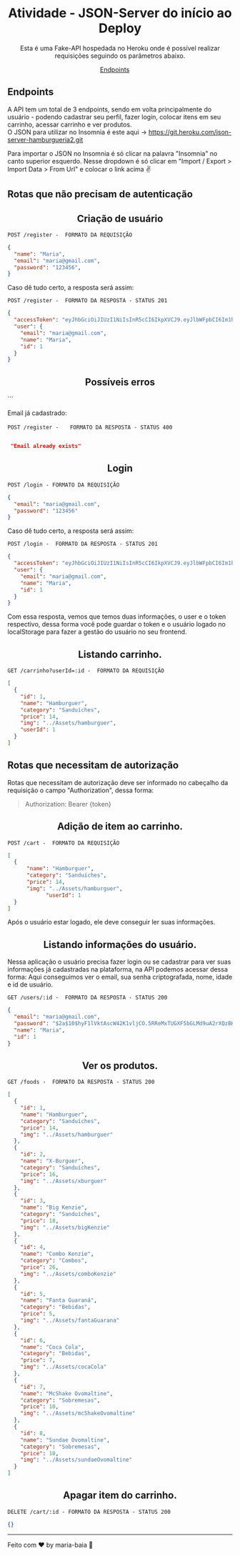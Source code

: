 <h1 align="center">
  Atividade - JSON-Server do início ao Deploy
</h1>

<p align = "center">
Esta é uma Fake-API hospedada no Heroku onde é possível realizar requisições seguindo os parâmetros abaixo.
</p>

<p align="center">
  <a href="#endpoints">Endpoints</a>&nbsp;&nbsp;&nbsp;&nbsp;&nbsp;&nbsp;
</p>


## **Endpoints**

A API tem um total de 3 endpoints, sendo em volta principalmente do usuário - podendo cadastrar seu perfil, fazer login, colocar itens em seu carrinho, acessar carrinho e ver produtos. <br/>
O JSON para utilizar no Insomnia é este aqui -> https://git.heroku.com/json-server-hamburgueria2.git

Para importar o JSON no Insomnia é só clicar na palavra "Insomnia" no canto superior esquerdo. Nesse dropdown é só clicar em "Import / Export > Import Data > From Url" e colocar o link acima :v:

<!-- O url base da API é https://atividade-json.herokuapp.com/ -->

## Rotas que não precisam de autenticação

<h2 align ='center'> Criação de usuário </h2>

`POST /register -  FORMATO DA REQUISIÇÃO`
```json
{
  "name": "Maria",
  "email": "maria@gmail.com",
  "password": "123456",
}
```

Caso dê tudo certo, a resposta será assim:

`POST /register -  FORMATO DA RESPOSTA - STATUS 201`
```json
{
  "accessToken": "eyJhbGciOiJIUzI1NiIsInR5cCI6IkpXVCJ9.eyJlbWFpbCI6Im1hcmlhQGdtYWlsLmNvbSIsImlhdCI6MTYzNTgwMTkzMywiZXhwIjoxNjM1ODA1NTMzLCJzdWIiOiIxIn0.5CXPhST0j01EWv-JVBqAtcXHgtoiaMXWfgab6vBuAbc",
  "user": {
    "email": "maria@gmail.com",
    "name": "Maria",
    "id": 1
  }
}
```

<h2 align ='center'> Possíveis erros </h2>
```

Email já cadastrado:

`POST /register - `
``  FORMATO DA RESPOSTA - STATUS 400``
```json

 "Email already exists"

```

<h2 align = "center"> Login </h2>

`POST /login - FORMATO DA REQUISIÇÃO`
```json
{
  "email": "maria@gmail.com",
  "password": "123456"
}
```

Caso dê tudo certo, a resposta será assim:

`POST /login -  FORMATO DA RESPOSTA - STATUS 201`
```json
{
  "accessToken": "eyJhbGciOiJIUzI1NiIsInR5cCI6IkpXVCJ9.eyJlbWFpbCI6Im1hcmlhQGdtYWlsLmNvbSIsImlhdCI6MTYzNTg4NTIxOCwiZXhwIjoxNjM1ODg4ODE4LCJzdWIiOiIxIn0.inGbKEj3fhVraM1E9pXmk-c_uP1IYpQTWd9B-3M29XU",
  "user": {
    "email": "maria@gmail.com",
    "name": "Maria",
    "id": 1
  }
}
```

Com essa resposta, vemos que temos duas informações, o user e o token respectivo, dessa forma você pode guardar o token e o usuário logado no localStorage para fazer a gestão do usuário no seu frontend.

<h2 align ='center'> Listando carrinho. </h2>

`GET /carrinho?userId=:id -  FORMATO DA REQUISIÇÃO`
```json
[
  {
    "id": 1,
    "name": "Hamburguer",
    "category": "Sanduíches",
    "price": 14,
    "img": "../Assets/hamburguer",
    "userId": 1
  }
]

```

## Rotas que necessitam de autorização

Rotas que necessitam de autorização deve ser informado no cabeçalho da requisição o campo "Authorization", dessa forma:

> Authorization: Bearer {token}

<h2 align ='center'> Adição de item ao carrinho. </h2>

`POST /cart -  FORMATO DA REQUISIÇÃO`
```json
[
  {
      "name": "Hamburguer",
      "category": "Sanduíches",
      "price": 14,
      "img": "../Assets/hamburguer",
			"userId": 1
  }
]

```

Após o usuário estar logado, ele deve conseguir ler suas informações.

<h2 align ='center'> Listando informações do usuário. </h2>

Nessa aplicação o usuário precisa fazer login ou se cadastrar para ver suas informações já cadastradas na plataforma, na API podemos acessar dessa forma:
Aqui conseguimos ver o email, sua senha criptografada, nome, idade e id de usuário.

`GET /users/:id -  FORMATO DA RESPOSTA - STATUS 200`
```json
{
  "email": "maria@gmail.com",
  "password": "$2a$10$hyF1lVktAscW42K1vljCO.5RReMxTUGXF5bGLMd9uA2rXQzBHlP.e",
  "name": "Maria",
  "id": 1
}

```

<h2 align ='center'> Ver os produtos. </h2>

`GET /foods -  FORMATO DA RESPOSTA - STATUS 200`
```json
[
  {
    "id": 1,
    "name": "Hamburguer",
    "category": "Sanduíches",
    "price": 14,
    "img": "../Assets/hamburguer"
  },
  {
    "id": 2,
    "name": "X-Burguer",
    "category": "Sanduíches",
    "price": 16,
    "img": "../Assets/xburguer"
  },
  {
    "id": 3,
    "name": "Big Kenzie",
    "category": "Sanduíches",
    "price": 18,
    "img": "../Assets/bigKenzie"
  },
  {
    "id": 4,
    "name": "Combo Kenzie",
    "category": "Combos",
    "price": 26,
    "img": "../Assets/comboKenzie"
  },
  {
    "id": 5,
    "name": "Fanta Guaraná",
    "category": "Bebidas",
    "price": 5,
    "img": "../Assets/fantaGuarana"
  },
  {
    "id": 6,
    "name": "Coca Cola",
    "category": "Bebidas",
    "price": 7,
    "img": "../Assets/cocaCola"
  },
  {
    "id": 7,
    "name": "McShake Ovomaltine",
    "category": "Sobremesas",
    "price": 10,
    "img": "../Assets/mcShakeOvomaltine"
  },
  {
    "id": 8,
    "name": "Sundae Ovomaltine",
    "category": "Sobremesas",
    "price": 10,
    "img": "../Assets/sundaeOvomaltine"
  }
]

```

<h2 align ='center'> Apagar item do carrinho. </h2>

`DELETE /cart/:id - FORMATO DA RESPOSTA - STATUS 200`
```json
{}
```

---
Feito com ♥ by maria-baia :wave:
